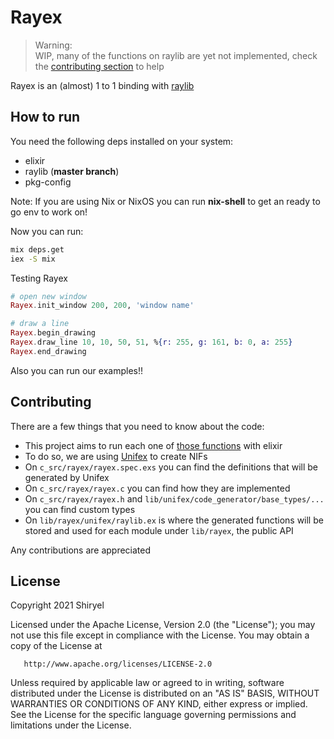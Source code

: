 # Rayex

> Warning: \
> WIP, many of the functions on raylib are yet not implemented, check the [contributing section](#contributing) to help

Rayex is an (almost) 1 to 1 binding with [raylib](https://www.raylib.com/)

## How to run

You need the following deps installed on your system:
* elixir
* raylib (**master branch**)
* pkg-config

Note: If you are using Nix or NixOS you can run __nix-shell__ to get an ready to go env to work on!

Now you can run:
```bash
mix deps.get
iex -S mix
```

Testing Rayex
```elixir
# open new window
Rayex.init_window 200, 200, 'window name'

# draw a line
Rayex.begin_drawing
Rayex.draw_line 10, 10, 50, 51, %{r: 255, g: 161, b: 0, a: 255}
Rayex.end_drawing
```

Also you can run our examples!!

## Contributing

There are a few things that you need to know about the code:
* This project aims to run each one of [those functions](https://www.raylib.com/cheatsheet/cheatsheet.html) with elixir
* To do so, we are using [Unifex](https://hexdocs.pm/unifex/readme.html) to create NIFs
* On `c_src/rayex/rayex.spec.exs` you can find the definitions that will be generated by Unifex
* On `c_src/rayex/rayex.c` you can find how they are implemented
* On `c_src/rayex/rayex.h` and `lib/unifex/code_generator/base_types/...` you can find custom types
* On `lib/rayex/unifex/raylib.ex` is where the generated functions will be stored and used for each module under `lib/rayex`, the public API

Any contributions are appreciated

## License

   Copyright 2021 Shiryel

   Licensed under the Apache License, Version 2.0 (the "License");
   you may not use this file except in compliance with the License.
   You may obtain a copy of the License at

       http://www.apache.org/licenses/LICENSE-2.0

   Unless required by applicable law or agreed to in writing, software
   distributed under the License is distributed on an "AS IS" BASIS,
   WITHOUT WARRANTIES OR CONDITIONS OF ANY KIND, either express or implied.
   See the License for the specific language governing permissions and
   limitations under the License.
